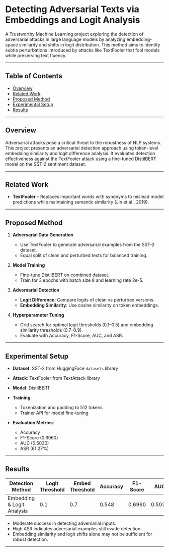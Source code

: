 # Detecting Adversarial Texts via Embeddings and Logit Analysis

A Trustworthy Machine Learning project exploring the detection of adversarial attacks in large language models by analyzing embedding-space similarity and shifts in logit distribution. This method aims to identify subtle perturbations introduced by attacks like TextFooler that fool models while preserving text fluency.

---

## Table of Contents

- [Overview](#overview)
- [Related Work](#related-work)
- [Proposed Method](#proposed-method)
- [Experimental Setup](#experimental-setup)
- [Results](#results)


---

## Overview

Adversarial attacks pose a critical threat to the robustness of NLP systems. This project presents an adversarial detection approach using token-level embedding similarity and logit difference analysis. It evaluates detection effectiveness against the TextFooler attack using a fine-tuned DistilBERT model on the SST-2 sentiment dataset.

---

## Related Work

- **TextFooler** – Replaces important words with synonyms to mislead model predictions while maintaining semantic similarity (Jin et al., 2019).


---

## Proposed Method

1. **Adversarial Data Generation**  
   - Use TextFooler to generate adversarial examples from the SST-2 dataset.
   - Equal split of clean and perturbed texts for balanced training.

2. **Model Training**  
   - Fine-tune DistilBERT on combined dataset.
   - Train for 3 epochs with batch size 8 and learning rate 2e-5.

3. **Adversarial Detection**  
   - **Logit Difference**: Compare logits of clean vs perturbed versions.
   - **Embedding Similarity**: Use cosine similarity on token embeddings.

4. **Hyperparameter Tuning**  
   - Grid search for optimal logit thresholds (0.1–0.5) and embedding similarity thresholds (0.7–0.9).
   - Evaluate with Accuracy, F1-Score, AUC, and ASR.

---

## Experimental Setup

- **Dataset**: SST-2 from HuggingFace `datasets` library
- **Attack**: TextFooler from TextAttack library
- **Model**: DistilBERT
- **Training**:
  - Tokenization and padding to 512 tokens
  - Trainer API for model fine-tuning

- **Evaluation Metrics**:
  - Accuracy
  - F1-Score (0.6960)
  - AUC (0.5030)
  - ASR (61.27%)

---

## Results

| Detection Method                | Logit Threshold | Embed Threshold | Accuracy | F1-Score | AUC    | ASR (%) |
|--------------------------------|------------------|------------------|----------|----------|--------|---------|
| Embedding & Logit Analysis     | 0.1              | 0.7              | 0.548    | 0.6960   | 0.5030 | 61.27   |

- Moderate success in detecting adversarial inputs.
- High ASR indicates adversarial examples still evade detection.
- Embedding similarity and logit shifts alone may not be sufficient for robust detection.

---
